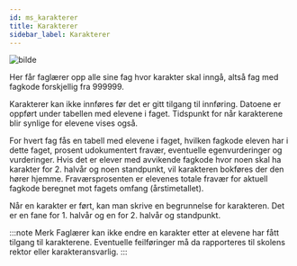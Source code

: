 ```yaml
---
id: ms_karakterer
title: Karakterer
sidebar_label: Karakterer
---
```


![bilde](https://github.com/BarmanHanssen/iskole/assets/80097133/f7049af8-46f1-4e69-acfa-028f7c8c340a)


Her får faglærer opp alle sine fag hvor karakter skal inngå, altså fag med fagkode forskjellig fra 999999. 

Karakterer kan ikke innføres før det er gitt tilgang til innføring. Datoene er oppført under tabellen med elevene i faget. Tidspunkt for når karakterene blir synlige for elevene vises også. 

For hvert fag fås en tabell med elevene i faget, hvilken fagkode eleven har i dette faget, prosent udokumentert fravær, eventuelle  egenvurderinger og vurderinger. Hvis det er elever med avvikende fagkode hvor noen skal ha karakter for 2. halvår og noen standpunkt, vil karakteren bokføres der den hører hjemme. Fraværsprosenten er elevenes totale fravær for aktuell fagkode beregnet mot fagets omfang (årstimetallet).

Når en karakter er ført, kan man skrive en begrunnelse for karakteren. Det er en fane for 1. halvår og en for 2. halvår og standpunkt.

:::note Merk
Faglærer kan ikke endre en karakter etter at elevene har fått tilgang til karakterene. Eventuelle feilføringer må da rapporteres til skolens rektor eller karakteransvarlig.
:::
